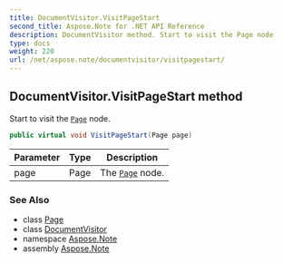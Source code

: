 ```yaml
---
title: DocumentVisitor.VisitPageStart
second_title: Aspose.Note for .NET API Reference
description: DocumentVisitor method. Start to visit the Page node
type: docs
weight: 220
url: /net/aspose.note/documentvisitor/visitpagestart/
---
```

## DocumentVisitor.VisitPageStart method

Start to visit the [`Page`](../../page/) node.

```csharp
public virtual void VisitPageStart(Page page)
```

| Parameter | Type | Description |
| --- | --- | --- |
| page | Page | The [`Page`](../../page/) node. |

### See Also

* class [Page](../../page/)
* class [DocumentVisitor](../)
* namespace [Aspose.Note](../../documentvisitor/)
* assembly [Aspose.Note](../../../)


